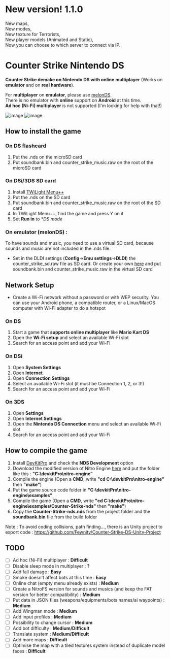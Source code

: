 # New version! 1.1.0
New maps,<br/>
New modes,<br/>
New texture for Terrorists,<br/>
New player models (Animated and Static),<br/>
Now you can choose to which server to connect via IP.

# Counter Strike Nintendo DS
**Counter Strike demake on Nintendo DS with online multiplayer** (Works on **emulator** and on **real hardware**).

For **multiplayer** on **emulator**, please use [melonDS](https://melonds.kuribo64.net/downloads.php).<br/>
There is no emulator with **online** support on **Android** at this time.<br/>
**Ad hoc (Ni-Fi) multiplayer** is not supported (I'm looking for help with that!)<br/>

![image](https://user-images.githubusercontent.com/39272935/176778790-14707835-d15d-473b-baeb-3cb51864b004.png)
![image](https://user-images.githubusercontent.com/39272935/176778935-59555499-c40e-4325-83f8-8d89778a75af.png)

## How to install the game

### On DS flashcard
1. Put the .nds on the microSD card
2. Put soundbank.bin and counter_strike_music.raw on the root of the microSD card

### On DSi/3DS SD card
1. Install [TWiLight Menu++](https://wiki.ds-homebrew.com/twilightmenu/installing)
2. Put the .nds on the SD card
3. Put soundbank.bin and counter_strike_music.raw on the root of the SD card
4. In TWiLight Menu++, find the game and press Y on it
5. Set **Run in** to **DS mode*

### On emulator (melonDS) :
To have sounds and music, you need to use a virtual SD card, because sounds and music are not included in the .nds file.

- Set in the DLDI settings (**Config**->**Emu settings**->**DLDI**) the counter_strike_sd.raw file as SD card. Or create your own [here](https://melonds.kuribo64.net/board/thread.php?pid=2902) and put soundbank.bin and counter_strike_music.raw in the virtual SD card

## Network Setup
- Create a Wi-Fi network without a password or with WEP security. You can use your Android phone, a compatible router, or a Linux/MacOS computer with Wi-Fi adapter to do a hotspot
### On DS
1. Start a game that **supports online multiplayer** like **Mario Kart DS**
2. Open the **Wi-Fi setup** and select an available Wi-Fi slot
3. Search for an access point and add your Wi-Fi

### On DSi
1. Open **System Settings**
2. Open **Internet**
3. Open **Connection Settings**
4. Select an available Wi-Fi slot (it must be Connection 1, 2, or 3!)
5. Search for an access point and add your Wi-Fi

### On 3DS
1. Open **Settings**
2. Open **Internet Settings**
3. Open the **Nintendo DS Connection** menu and select an available Wi-Fi slot
4. Search for an access point and add your Wi-Fi

## How to compile the game
1. Install [DevKitPro](https://github.com/devkitPro/installer/releases/latest) and check the **NDS Development** option
2. Download the modified version of Nitro Engine [here](https://github.com/Fewnity/nitro-engine) and put the folder like this : **"C:\devkitPro\nitro-engine"**
3. Compile the engine (Open a **CMD**, write **"cd C:\devkitPro\nitro-engine"** then **"make"**)
4. Put the game source code folder in **"C:\devkitPro\nitro-engine\examples"**
5. Compile the game (Open a **CMD**, write **"cd C:\devkitPro\nitro-engine\examples\Counter-Strike-nds"** then **"make"**)
6. Copy the **Counter-Strike-nds.nds** from the project folder and the **soundbank.bin** file from the build folder

Note : To avoid coding collisions, path finding..., there is an Unity project to export code : https://github.com/Fewnity/Counter-Strike-DS-Unity-Project

## TODO
- [ ] Ad hoc (Ni-Fi) multiplayer : **Difficult**
- [ ] Disable sleep mode in multiplayer : **?**
- [ ] Add fall damage : **Easy**
- [ ] Smoke doesn't affect bots at this time : **Easy**
- [ ] Online chat (empty menu already exists) : **Medium**
- [ ] Create a NitroFS version for sounds and musics (and keep the FAT version for better compatibility) : **Medium**
- [ ] Put data in JSON files (weapons/equipments/bots names/ai waypoints) : **Medium**
- [ ] Add Wingman mode : **Medium**
- [ ] Add input profiles : **Medium**
- [ ] Possibility to change cursor : **Medium**
- [ ] Add bot difficulty : **Medium/Difficult**
- [ ] Translate system : **Medium/Difficult**
- [ ] Add more maps : **Difficult**
- [ ] Optimise the map with a tiled textures system instead of duplicate model faces : **Difficult**
